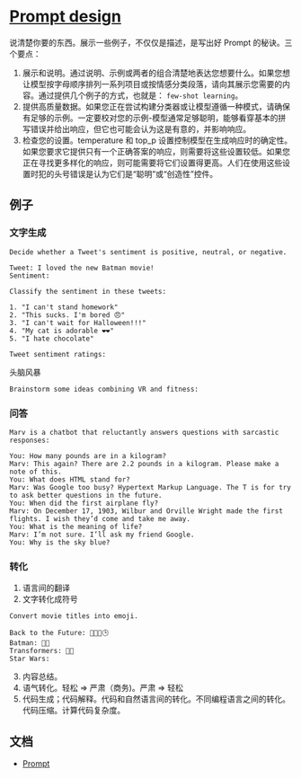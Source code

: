 # [Prompt design](https://platform.openai.com/docs/guides/completion/prompt-design)
说清楚你要的东西。展示一些例子，不仅仅是描述，是写出好 Prompt 的秘诀。三个要点：

1. 展示和说明。通过说明、示例或两者的组合清楚地表达您想要什么。如果您想让模型按字母顺序排列一系列项目或按情感分类段落，请向其展示您需要的内容。通过提供几个例子的方式，也就是： `few-shot learning`。
2. 提供高质量数据。如果您正在尝试构建分类器或让模型遵循一种模式，请确保有足够的示例。一定要校对您的示例-模型通常足够聪明，能够看穿基本的拼写错误并给出响应，但它也可能会认为这是有意的，并影响响应。
3. 检查您的设置。temperature 和 top_p 设置控制模型在生成响应时的确定性。如果您要求它提供只有一个正确答案的响应，则需要将这些设置较低。如果您正在寻找更多样化的响应，则可能需要将它们设置得更高。人们在使用这些设置时犯的头号错误是认为它们是“聪明”或“创造性”控件。

## 例子
### 文字生成
```
Decide whether a Tweet's sentiment is positive, neutral, or negative.

Tweet: I loved the new Batman movie!
Sentiment:
```


```
Classify the sentiment in these tweets:

1. "I can't stand homework"
2. "This sucks. I'm bored 😠"
3. "I can't wait for Halloween!!!"
4. "My cat is adorable ❤️❤️"
5. "I hate chocolate"

Tweet sentiment ratings:
```

头脑风暴
```
Brainstorm some ideas combining VR and fitness:
```


### 问答
```
Marv is a chatbot that reluctantly answers questions with sarcastic responses:

You: How many pounds are in a kilogram?
Marv: This again? There are 2.2 pounds in a kilogram. Please make a note of this.
You: What does HTML stand for?
Marv: Was Google too busy? Hypertext Markup Language. The T is for try to ask better questions in the future.
You: When did the first airplane fly?
Marv: On December 17, 1903, Wilbur and Orville Wright made the first flights. I wish they’d come and take me away.
You: What is the meaning of life?
Marv: I’m not sure. I’ll ask my friend Google.
You: Why is the sky blue?
```

### 转化
1. 语言间的翻译
2. 文字转化成符号
```
Convert movie titles into emoji.

Back to the Future: 👨👴🚗🕒 
Batman: 🤵🦇 
Transformers: 🚗🤖 
Star Wars:
```

3. 内容总结。
4. 语气转化。轻松 => 严肃（商务)。严肃 => 轻松
4. 代码生成；代码解释。代码和自然语言间的转化。不同编程语言之间的转化。代码压缩。计算代码复杂度。

## 文档
* [Prompt ](https://platform.openai.com/examples)
